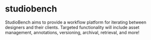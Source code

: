 # studiobench

StudioBench aims to provide a workflow platform for iterating between designers and their clients. Targeted functionality will include asset management, annotations, versioning, archival, retrieval, and more!
